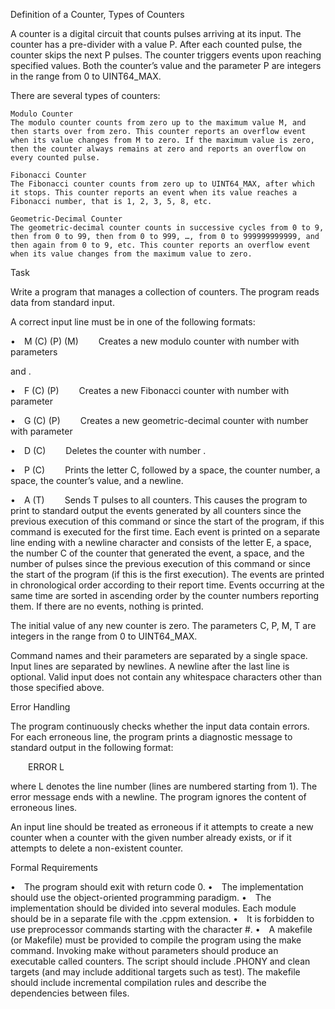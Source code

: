 Definition of a Counter, Types of Counters

A counter is a digital circuit that counts pulses arriving at its input. The counter has a pre-divider with a value P. After each counted pulse, the counter skips the next P pulses. The counter triggers events upon reaching specified values. Both the counter’s value and the parameter P are integers in the range from 0 to UINT64_MAX.

There are several types of counters:

    Modulo Counter
    The modulo counter counts from zero up to the maximum value M, and then starts over from zero. This counter reports an overflow event when its value changes from M to zero. If the maximum value is zero, then the counter always remains at zero and reports an overflow on every counted pulse.

    Fibonacci Counter
    The Fibonacci counter counts from zero up to UINT64_MAX, after which it stops. This counter reports an event when its value reaches a Fibonacci number, that is 1, 2, 3, 5, 8, etc.

    Geometric-Decimal Counter
    The geometric-decimal counter counts in successive cycles from 0 to 9, then from 0 to 99, then from 0 to 999, …, from 0 to 999999999999, and then again from 0 to 9, etc. This counter reports an overflow event when its value changes from the maximum value to zero.

Task

Write a program that manages a collection of counters. The program reads data from standard input.

A correct input line must be in one of the following formats:

• M (C) (P) (M)
  Creates a new modulo counter with number <C> with parameters <P> and <M>.
  
• F (C) (P)
  Creates a new Fibonacci counter with number <C> with parameter <P>
  
• G (C) (P)
  Creates a new geometric-decimal counter with number <C> with parameter <P>
  
• D (C)
  Deletes the counter with number <C>.
  
• P (C)
  Prints the letter C, followed by a space, the counter number, a space, the counter’s value, and a newline.
  
• A (T)
  Sends T pulses to all counters. This causes the program to print to standard output the events generated by all counters since the previous execution of this command or since the start of the program, if this command is executed for the first time. Each event is printed on a separate line ending with a newline character and consists of the letter E, a space, the number C of the counter that generated the event, a space, and the number of pulses since the previous execution of this command or since the start of the program (if this is the first execution). The events are printed in chronological order according to their report time. Events occurring at the same time are sorted in ascending order by the counter numbers reporting them. If there are no events, nothing is printed.

The initial value of any new counter is zero. The parameters C, P, M, T are integers in the range from 0 to UINT64_MAX.

Command names and their parameters are separated by a single space. Input lines are separated by newlines. A newline after the last line is optional. Valid input does not contain any whitespace characters other than those specified above.

Error Handling

The program continuously checks whether the input data contain errors. For each erroneous line, the program prints a diagnostic message to standard output in the following format:

  ERROR L

where L denotes the line number (lines are numbered starting from 1). The error message ends with a newline. The program ignores the content of erroneous lines.

An input line should be treated as erroneous if it attempts to create a new counter when a counter with the given number already exists, or if it attempts to delete a non-existent counter.

Formal Requirements

• The program should exit with return code 0. 
• The implementation should use the object-oriented programming paradigm. 
• The implementation should be divided into several modules. Each module should be in a separate file with the .cppm extension. 
• It is forbidden to use preprocessor commands starting with the character #. 
• A makefile (or Makefile) must be provided to compile the program using the make command. Invoking make without parameters should produce an executable called counters. The script should include .PHONY and clean targets (and may include additional targets such as test). The makefile should include incremental compilation rules and describe the dependencies between files.
